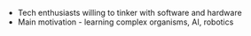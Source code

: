 - Tech enthusiasts willing to tinker with software and hardware
- Main motivation - learning complex organisms, AI, robotics